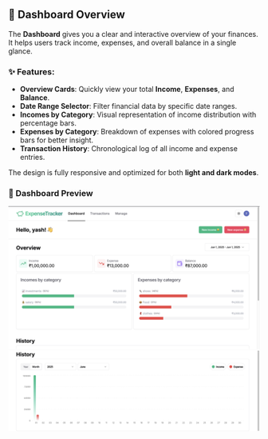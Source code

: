 ## 🧾 Dashboard Overview

The **Dashboard** gives you a clear and interactive overview of your finances. It helps users track income, expenses, and overall balance in a single glance.

### ✨ Features:
- **Overview Cards**: Quickly view your total **Income**, **Expenses**, and **Balance**.
- **Date Range Selector**: Filter financial data by specific date ranges.
- **Incomes by Category**: Visual representation of income distribution with percentage bars.
- **Expenses by Category**: Breakdown of expenses with colored progress bars for better insight.
- **Transaction History**: Chronological log of all income and expense entries.

The design is fully responsive and optimized for both **light and dark modes**.

### 📸 Dashboard Preview

![budget_tracker_thumbnail](./images/img1.png)
![budget_tracker_thumbnail](./images/img2.png)